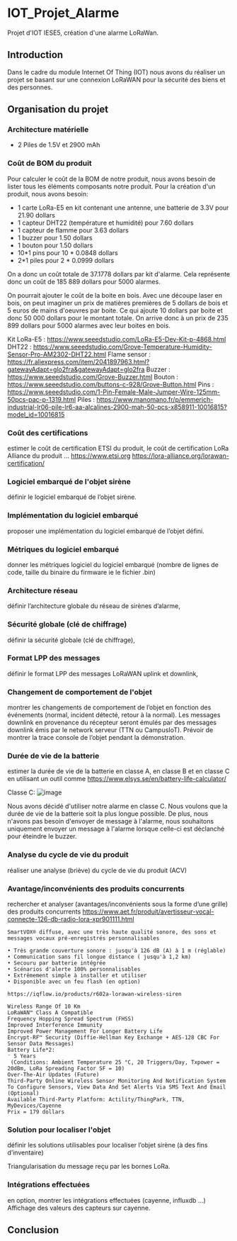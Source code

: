 # IOT_Projet_Alarme
Projet d'IOT IESE5, création d'une alarme LoRaWan.

## Introduction
Dans le cadre du module Internet Of Thing (IOT) nous avons du réaliser un projet se basant sur une connexion LoRaWAN pour la sécurité des biens et des personnes.

## Organisation du projet

### Architecture matérielle
- 2 Piles de 1.5V et 2900 mAh 

### Coût de BOM du produit 
Pour calculer le coût de la BOM de notre produit, nous avons besoin de lister tous les éléments composants notre produit. Pour la création d'un produit, nous avons besoin:
- 1 carte LoRa-E5 en kit contenant une antenne, une batterie de 3.3V pour 21.90 dollars
- 1 capteur DHT22 (température et humidité) pour 7.60 dollars
- 1 capteur de flamme pour 3.63 dollars
- 1 buzzer pour 1.50 dollars
- 1 bouton pour 1.50 dollars
- 10*1 pins pour 10 * 0.0848 dollars
- 2*1 piles pour 2 * 0.0999 dollars
    
On a donc un coût totale de 37.1778 dollars par kit d'alarme.
Cela représente donc un coût de 185 889 dollars pour 5000 alarmes.
    
On pourrait ajouter le coût de la boite en bois. Avec une découpe laser en bois, on peut imaginer un prix de matières premières de 5 dollars de bois et 5 euros de mains d'oeuvres par boite. Ce qui ajoute 10 dollars par boite et donc 50 000 dollars pour le montant totale.
On arrive donc à un prix de 235 899 dollars pour 5000 alarmes avec leur boites en bois.
    
Kit LoRa-E5 : https://www.seeedstudio.com/LoRa-E5-Dev-Kit-p-4868.html
DHT22 : https://www.seeedstudio.com/Grove-Temperature-Humidity-Sensor-Pro-AM2302-DHT22.html
Flame sensor : https://fr.aliexpress.com/item/2041897963.html?gatewayAdapt=glo2fra&gatewayAdapt=glo2fra
Buzzer : https://www.seeedstudio.com/Grove-Buzzer.html
Bouton : https://www.seeedstudio.com/buttons-c-928/Grove-Button.html
Pins : https://www.seeedstudio.com/1-Pin-Female-Male-Jumper-Wire-125mm-50pcs-pac-p-1319.html
Piles : https://www.manomano.fr/p/emmerich-industrial-lr06-pile-lr6-aa-alcalines-2900-mah-50-pcs-x858911-10016815?model_id=10016815


### Coût des certifications
estimer le coût de certification ETSI du produit, le coût de certification LoRa Alliance du produit ...
https://www.etsi.org
https://lora-alliance.org/lorawan-certification/

### Logiciel embarqué de l'objet sirène
définir le logiciel embarqué de l’objet sirène.

### Implémentation du logiciel embarqué
proposer une implémentation du logiciel embarqué de l’objet défini.

### Métriques du logiciel embarqué
donner les métriques logiciel du logiciel embarqué (nombre de lignes de code, taille du binaire du firmware ie le fichier .bin)

### Architecture réseau
définir l’architecture globale du réseau de sirènes d’alarme,

### Sécurité globale (clé de chiffrage)
définir la sécurité globale (clé de chiffrage),

### Format LPP des messages
définir le format LPP des messages LoRaWAN uplink et downlink,

### Changement de comportement de l'objet
montrer les changements de comportement de l’objet en fonction des événements (normal, incident détecté, retour à la normal).
    Les messages downlink en provenance du récepteur seront émulés par des messages downlink émis par le network serveur (TTN ou CampusIoT).
    Prévoir de montrer la trace console de l’objet pendant la démonstration.

### Durée de vie de la batterie
estimer la durée de vie de la batterie en classe A, en classe B et en classe C en utilisant un outil comme  https://www.elsys.se/en/battery-life-calculator/ 

Classe C: 
![image](https://user-images.githubusercontent.com/95240260/149814342-742e4284-521d-4476-b4bf-93b66ca6966c.png)


Nous avons décidé d'utiliser notre alarme en classe C. Nous voulons que la durée de vie de la batterie soit la plus longue possible. De plus, nous n'avons pas besoin d'envoyer de message à l'alarme, nous souhaitons uniquement envoyer un message à l'alarme lorsque celle-ci est déclanché pour éteindre le buzzer.

### Analyse du cycle de vie du produit
réaliser une analyse (briève) du cycle de vie du produit (ACV)

### Avantage/inconvénients des produits concurrents
rechercher et analyser (avantages/inconvénients sous la forme d’une grille) des produits concurrents
    https://www.aet.fr/produit/avertisseur-vocal-connecte-126-db-radio-lora-xpr901111.html  
    
    SmartVOX® diffuse, avec une très haute qualité sonore, des sons et messages vocaux pré-enregistrés personnalisables

    • Très grande couverture sonore : jusqu'à 126 dB (A) à 1 m (réglable)
    • Communication sans fil longue distance ( jusqu'à 1,2 km)
    • Secouru par batterie intégrée
    • Scénarios d'alerte 100% personnalisables
    • Extrêmement simple à installer et utiliser
    • Disponible avec un feu flash (en option)
    
    https://iqflow.io/products/r602a-lorawan-wireless-siren
    
    Wireless Range Of 10 Km
    LoRaWAN™ Class A Compatible
    Frequency Hopping Spread Spectrum (FHSS)
    Improved Interference Immunity
    Improved Power Management For Longer Battery Life
    Encrypt-RF™ Security (Diffie-Hellman Key Exchange + AES-128 CBC For Sensor Data Messages)
    Battery Life*2:
    ⁻ 5 Years
     (Conditions: Ambient Temperature 25 °C, 20 Triggers/Day, Txpower = 20dBm, LoRa Spreading Factor SF = 10)
    Over-The-Air Updates (Future)
    Third-Party Online Wireless Sensor Monitoring And Notification System To Configure Sensors, View Data And Set Alerts Via SMS Text And Email (Optional)
    Available Third-Party Platform: Actility/ThingPark, TTN, MyDevices/Cayenne
    Prix = 179 dollars

### Solution pour localiser l'objet
définir les solutions utilisables pour localiser l’objet sirène (à des fins d’inventaire)
    
Triangularisation du message reçu par les bornes LoRa.

### Intégrations effectuées
en option, montrer les intégrations effectuées (cayenne, influxdb …)
Affichage des valeurs des capteurs sur cayenne.

## Conclusion











